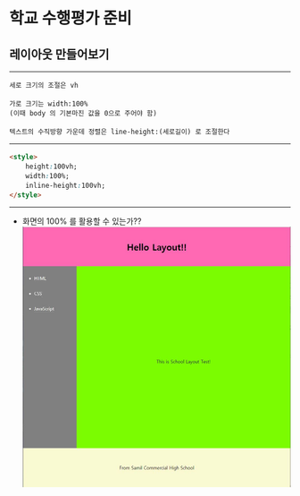 # 학교 수행평가 준비
## 레이아웃 만들어보기
---
```
세로 크기의 조절은 vh

가로 크기는 width:100%
(이때 body 의 기본마진 값을 0으로 주어야 함)

텍스트의 수직방향 가운데 정렬은 line-height:(세로길이) 로 조절한다
```
---
```html
<style>
    height:100vh;
    width:100%;
    inline-height:100vh;
</style>
```
---

- 화면의 100% 를 활용할 수 있는가??
![LayOut](./layout.JPG)